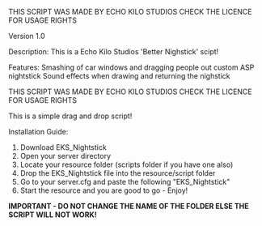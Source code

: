 THIS SCRIPT WAS MADE BY ECHO KILO STUDIOS
CHECK THE LICENCE FOR USAGE RIGHTS

Version 1.0

Description:
This is a Echo Kilo Studios 'Better Nighstick' scipt!

Features:
Smashing of car windows and dragging people out
custom ASP nightstick
Sound effects when drawing and returning the nighstick

THIS SCRIPT WAS MADE BY ECHO KILO STUDIOS
CHECK THE LICENCE FOR USAGE RIGHTS

This is a simple drag and drop script!

Installation Guide:
1. Download EKS_Nightstick
2. Open your server directory
3. Locate your resource folder (scripts folder if you have one also)
4. Drop the EKS_Nightstick file into the resource/script folder
5. Go to your server.cfg and paste the following "EKS_Nightstick"
6. Start the resource and you are good to go - Enjoy!

**IMPORTANT - DO NOT CHANGE THE NAME OF THE FOLDER ELSE THE SCRIPT WILL NOT WORK!**
